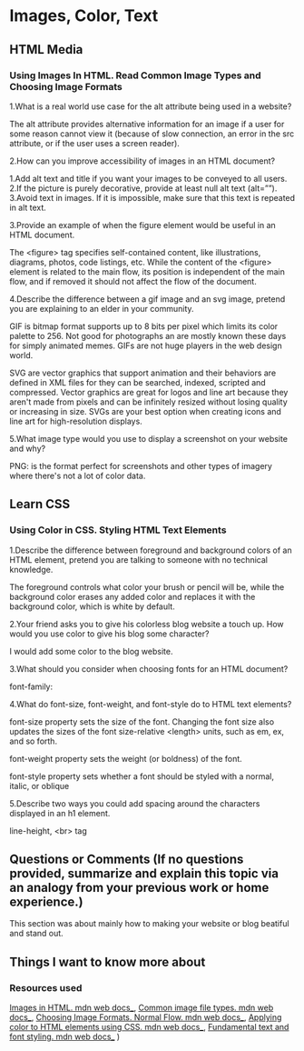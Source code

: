# Images, Color, Text

## HTML Media

### Using Images In HTML. Read Common Image Types and Choosing Image Formats

1.What is a real world use case for the alt attribute being used in a website?

The alt attribute provides alternative information for an image if a user for some reason cannot view it (because of slow connection, an error in the src attribute, or if the user uses a screen reader).

2.How can you improve accessibility of images in an HTML document?

1.Add alt text and title if you want your images to be conveyed to all users.
2.If the picture is purely decorative, provide at least null alt text (alt=””).
3.Avoid text in images. If it is impossible, make sure that this text is repeated in alt text.

3.Provide an example of when the figure element would be useful in an HTML document.

The \<figure> tag specifies self-contained content, like illustrations, diagrams, photos, code listings, etc. While the content of the \<figure> element is related to the main flow, its position is independent of the main flow, and if removed it should not affect the flow of the document.

4.Describe the difference between a gif image and an svg image, pretend you are explaining to an elder in your community.

GIF is bitmap format supports up to 8 bits per pixel which limits its color palette to 256. Not good for photographs an are mostly known these days for simply animated memes. GIFs are not huge players in the web design world.

SVG are vector graphics that support animation and their behaviors are defined in XML files for they can be searched, indexed, scripted and compressed. Vector graphics are great for logos and line art because they aren't made from pixels and can be infinitely resized without losing quality or increasing in size. SVGs are your best option when creating icons and line art for high-resolution displays.

5.What image type would you use to display a screenshot on your website and why?

PNG: is the format perfect for screenshots and other types of imagery where there's not a lot of color data.

## Learn CSS

### Using Color in CSS. Styling HTML Text Elements

1.Describe the difference between foreground and background colors of an HTML element, pretend you are talking to someone with no technical knowledge.

The foreground controls what color your brush or pencil will be, while the background color erases any added color and replaces it with the background color, which is white by default.

2.Your friend asks you to give his colorless blog website a touch up. How would you use color to give his blog some character?

I would add some color to the blog website.

3.What should you consider when choosing fonts for an HTML document?

font-family:

4.What do font-size, font-weight, and font-style do to HTML text elements?

font-size property sets the size of the font. Changing the font size also updates the sizes of the font size-relative \<length> units, such as em, ex, and so forth.

font-weight property sets the weight (or boldness) of the font.

font-style property sets whether a font should be styled with a normal, italic, or oblique

5.Describe two ways you could add spacing around the characters displayed in an h1 element.

line-height, \<br> tag

## Questions or Comments (If no questions provided, summarize and explain this topic via an analogy from your previous work or home experience.)

This section was about mainly how to making your website or blog beatiful and stand out.

## Things I want to know more about

### Resources used

[Images in HTML. mdn web docs_](https://developer.mozilla.org/en-US/docs/Learn/HTML/Multimedia_and_embedding/Images_in_HTML),
[Common image file types. mdn web docs_](https://developer.mozilla.org/en-US/docs/Web/Media/Formats/Image_types),
[Choosing Image Formats. Normal Flow. mdn web docs_](https://developer.mozilla.org/en-US/docs/Web/Media/Formats/Image_types#choosing_an_image_format),
[Applying color to HTML elements using CSS. mdn web docs_](https://developer.mozilla.org/en-US/docs/Web/CSS/CSS_Colors/Applying_color),
[Fundamental text and font styling. mdn web docs_](https://developer.mozilla.org/en-US/docs/Learn/CSS/Styling_text/Fundamentals)
)
